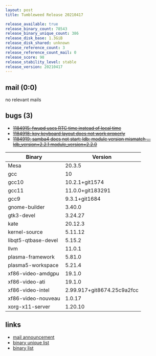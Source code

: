 ```yaml
---
layout: post
title: Tumbleweed Release 20210417

release_available: true
release_binary_count: 78543
release_binary_unique_count: 386
release_disk_base: 1.3GiB
release_disk_shared: unknown
release_reference_count: 3
release_reference_count_mail: 0
release_score: 98
release_stability_level: stable
release_version: 20210417
---
```


## mail (0:0)

no relevant mails

## bugs (3)

<!--more-->

- ~~[1184915: fwupd uses RTC time instead of local time](https://bugzilla.opensuse.org/show_bug.cgi?id=1184915)~~
- ~~[1184918: koy keyboard layout does not work properly](https://bugzilla.opensuse.org/show_bug.cgi?id=1184918)~~
- ~~[1184919: samba4 does not start: ldb: module version mismatch ... ldb_version=2.2.1 module_version=2.2.0](https://bugzilla.opensuse.org/show_bug.cgi?id=1184919)~~

Binary | Version
--- | ---
Mesa | 20.3.5
gcc | 10
gcc10 | 10.2.1+git1574
gcc11 | 11.0.0+git183291
gcc9 | 9.3.1+git1684
gnome-builder | 3.40.0
gtk3-devel | 3.24.27
kate | 20.12.3
kernel-source | 5.11.12
libqt5-qtbase-devel | 5.15.2
llvm | 11.0.1
plasma-framework | 5.81.0
plasma5-workspace | 5.21.4
xf86-video-amdgpu | 19.1.0
xf86-video-ati | 19.1.0
xf86-video-intel | 2.99.917+git8674.25c9a2fcc
xf86-video-nouveau | 1.0.17
xorg-x11-server | 1.20.10

## links

- [mail announcement](https://github.com/boombatower/tumbleweed-review/issues/10)
- [binary unique list](http://download.opensuse.org/history/20210417/rpm.unique.list)
- [binary list](http://download.opensuse.org/history/20210417/rpm.list)
